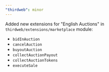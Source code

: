 ```yaml
---
"thirdweb": minor
---
```


Added new extensions for "English Auctions" in `thirdweb/extensions/marketplace` module:

- `bidInAuction`
- `cancelAuction`
- `buyoutAuction`
- `collectAuctionPayout`
- `collectAuctionTokens`
- `executeSale`